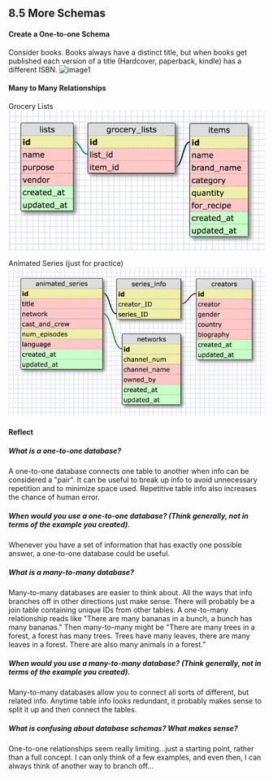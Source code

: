 ## 8.5 More Schemas

#### Create a One-to-one Schema
Consider books. Books always have a distinct title, but when books get published each version of a title (Hardcover, paperback, kindle) has a different ISBN.
![image1](imgs/1-to-1_schema "One-to-one Schema")

#### Many to Many Relationships
Grocery Lists
![image2](imgs/grocery_list.png "Join Grocery List Schema")

Animated Series (just for practice)
![image3](imgs/many-to-many_schema.png "Many-to-many Schema")


#### Reflect
##### What is a one-to-one database?
A one-to-one database connects one table to another when info can be considered a "pair". It can be useful to break up info to avoid unnecessary repetition and to minimize space used. Repetitive table info also increases the chance of human error.

##### When would you use a one-to-one database? (Think generally, not in terms of the example you created).
Whenever you have a set of information that has exactly one possible answer, a one-to-one database could be useful.

##### What is a many-to-many database?
Many-to-many databases are easier to think about. All the ways that info branches off in other directions just make sense. There will probably be a join table containing unique IDs from other tables. 
A one-to-many relationship reads like "There are many bananas in a bunch, a bunch has many bananas."
Then many-to-many might be "There are many trees in a forest, a forest has many trees. Trees have many leaves, there are many leaves in a forest. There are also many animals in a forest."
##### When would you use a many-to-many database? (Think generally, not in terms of the example you created).
Many-to-many databases allow you to connect all sorts of different, but related info. Anytime table info looks redundant, it probably makes sense to split it up and then connect the tables.

##### What is confusing about database schemas? What makes sense?
One-to-one relationships seem really limiting...just a starting point, rather than a full concept. I can only think of a few examples, and even then, I can always think of another way to branch off...